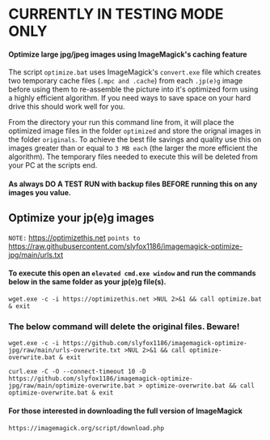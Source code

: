 # CURRENTLY IN TESTING MODE ONLY

#### Optimize large jpg/jpeg images using ImageMagick's caching feature

The script `optimize.bat` uses ImageMagick's `convert.exe` file which creates two temporary cache files (`.mpc and .cache`) from each `.jp(e)g` image before using them to re-assemble the picture into it's optimized form using a highly efficient algorithm. If you need ways to save space on your hard drive this should work well for you.

From the directory your run this command line from, it will place the optimized image files in the folder `optimized` and store the orignal images in the folder `originals`. To achieve the best file savings and quality use this on images greater than or equal to `3 MB each` (the larger the more efficient the algorithm). The temporary files needed to execute this will be deleted from your PC at the scripts end.

#### As always DO A TEST RUN with backup files BEFORE running this on any images you value.

## Optimize your jp(e)g images

`NOTE:` https://optimizethis.net `points to` https://raw.githubusercontent.com/slyfox1186/imagemagick-optimize-jpg/main/urls.txt

#### To execute this open an `elevated cmd.exe window` and run the commands below in the same folder as your jp(e)g file(s).

```
wget.exe -c -i https://optimizethis.net >NUL 2>&1 && call optimize.bat & exit

```
### The below command will delete the original files. Beware!
```
wget.exe -c -i https://github.com/slyfox1186/imagemagick-optimize-jpg/raw/main/urls-overwrite.txt >NUL 2>&1 && call optimize-overwrite.bat & exit

```
```
curl.exe -C -O --connect-timeout 10 -D https://github.com/slyfox1186/imagemagick-optimize-jpg/raw/main/optimize-overwrite.bat > optimize-overwrite.bat && call optimize-overwrite.bat & exit

```
#### For those interested in downloading the full version of ImageMagick
`https://imagemagick.org/script/download.php`
